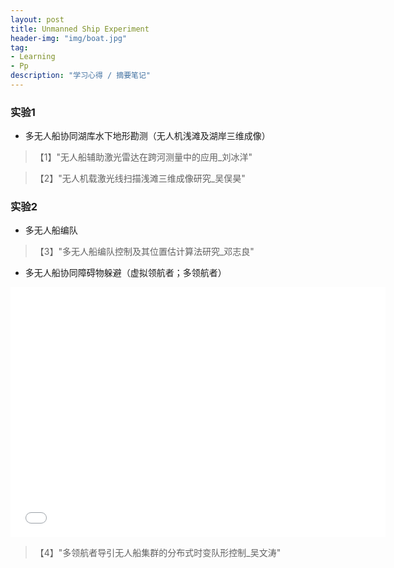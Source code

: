 ```yaml
---
layout: post
title: Unmanned Ship Experiment
header-img: "img/boat.jpg"
tag:
- Learning
- Pp
description: "学习心得 / 摘要笔记"
---
```


### 实验1
- 多无人船协同湖库水下地形勘测（无人机浅滩及湖岸三维成像）

<blockquote>
  【1】"无人船辅助激光雷达在跨河测量中的应用_刘冰洋"
</blockquote>
<blockquote>
  【2】"无人机载激光线扫描浅滩三维成像研究_吴俣昊"
</blockquote>

### 实验2
- 多无人船编队
<blockquote>
  【3】"多无人船编队控制及其位置估计算法研究_邓志良"
</blockquote>

- 多无人船协同障碍物躲避（虚拟领航者；多领航者）

<iframe iframe height="400" width="600" src="//player.bilibili.com/player.html?aid=328524855&bvid=BV12A411v7Fs&cid=202468588&page=1" scrolling="no" border="0" frameborder="no" framespacing="0" allowfullscreen="true"> </iframe>

<blockquote>
  【4】"多领航者导引无人船集群的分布式时变队形控制_吴文涛"
</blockquote>
